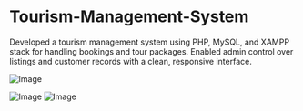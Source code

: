 # Tourism-Management-System
Developed a tourism management system using PHP, MySQL, and XAMPP stack for handling bookings and tour packages. Enabled admin control over listings and customer records with a clean, responsive interface.

![Image](https://github.com/user-attachments/assets/5ea57bcc-e587-49ef-bc51-e61516ac3466)


![Image](https://github.com/user-attachments/assets/dc1a2e57-4974-4e8b-b8ee-6be75fd3d38b)
![Image](https://github.com/user-attachments/assets/5ea57bcc-e587-49ef-bc51-e61516ac3466)
